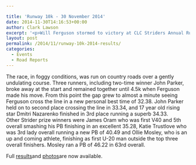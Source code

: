 ```yaml
---

title: 'Runway 10k - 30 November 2014'
date: 2014-11-30T14:16:53+00:00
author: Clark Lawson
excerpt: '<p>Will Ferguson stormed to victory at CLC Striders Annual Runway 10k road race held at Staverton Airport on Sunday 30th November.</p>'
layout: post
permalink: /2014/11/runway-10k-2014-results/
categories:
  - Events
  - Road Reports
---
```

The race, in foggy conditions, was run on country roads over a gently undulating course. Three runners, including two-time winner John Parker, broke away at the start and remained together until 4.5k when Ferguson made his move. From this point the gap grew to almost a minute seeing Ferguson cross the line in a new personal best time of 32.38. John Parker held on to second place crossing the line in 33.34, and 17 year old rising star Dmitri Nazarenko finished in 3rd place running a superb 34.33.  
Other Strider prize winners were James Oram who was first V40 and 5th overall smashing his PB finishing in an excellent 35.28, Katie Trustlove who was 3rd lady overall running a new PB of 40.49 and Ollie Mosley, who is an up and coming athlete, finishing as first U-20 man outside the top three overall finishers. Mosley ran a PB of 46.22 in 63rd overall.

Full <a href="http://www.clcstriders-runningclub.co.uk/images/documents/runway10k2014results.pdf" target="_blank" rel="nofollow">r</a><a href="http://www.clcstriders-runningclub.co.uk/images/documents/runway10k2014results.pdf" target="_blank" rel="nofollow">esults</a>and <a href="https://www.flickr.com/photos/129700982@N05/sets/72157649128119407/" target="_blank" rel="nofollow">photos</a>are now available.